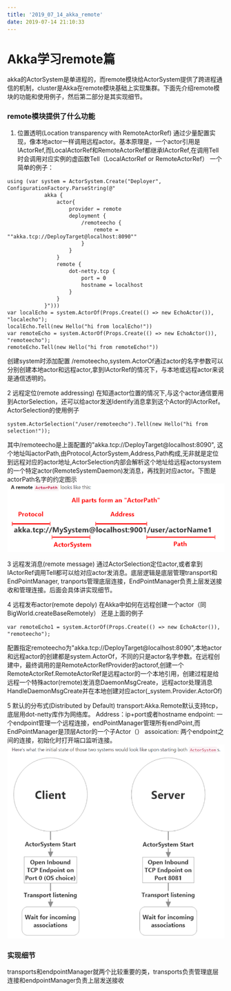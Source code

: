 ```yaml
---
title: '2019_07_14_akka_remote'
date: 2019-07-14 21:10:33
---
```

# Akka学习remote篇

akka的ActorSystem是单进程的，而remote模块给ActorSystem提供了跨进程通信的机制，cluster是Akka在remote模块基础上实现集群。下面先介绍remote模块的功能和使用例子，然后第二部分是其实现细节。

### remote模块提供了什么功能
1. 位置透明(Location transparency with RemoteActorRef)
    通过少量配置实现，像本地actor一样调用远程actor。基本原理是，一个actor引用是IActorRef,而LocalActorRef和RemoteActorRef都继承IActorRef,在调用Tell时会调用对应实例的虚函数Tell（LocalActorRef or RemoteActorRef）
    一个简单的例子：
```
using (var system = ActorSystem.Create("Deployer", ConfigurationFactory.ParseString(@"
            akka {  
                actor{
                    provider = remote
                    deployment {
                        /remoteecho {
                            remote = ""akka.tcp://DeployTarget@localhost:8090""
                        }
                    }
                }
                remote {
                    dot-netty.tcp {
                        port = 0
                        hostname = localhost
                    }
                }
            }")))
var localEcho = system.ActorOf(Props.Create(() => new EchoActor()), "localecho");
localEcho.Tell(new Hello("hi from localEcho!"))
var remoteEcho = system.ActorOf(Props.Create(() => new EchoActor()), "remoteecho");
remoteEcho.Tell(new Hello("hi from remoteEcho!"))
```
创建system时添加配置 /remoteecho,system.ActorOf通过actor的名字参数可以分别创建本地actor和远程actor,拿到IActorRef的情况下，与本地或远程actor来说是通信透明的。

2 远程定位(remote addressing)
    在知道actor位置的情况下,与这个actor通信要用到ActorSelection，还可以给actor发送Identify消息拿到这个Actor的IActorRef。
    ActorSelection的使用例子
```
system.ActorSelection("/user/remoteecho").Tell(new Hello("hi from selection!"));
```
其中/remoteecho是上面配置的"akka.tcp://DeployTarget@localhost:8090",
这个地址叫actorPath,由Protocol,ActorSystem,Address,Path构成,无非就是定位到远程对应的actor地址,ActorSelection内部会解析这个地址给远程actorsystem的一个特定actor(RemoteSystemDaemon)发消息，再找到对应actor。下图是actorPath名字的约定图示
![image](https://github.com/chenanxing/blog/blob/master/etakka/2019_07_14_akka_remote/akka_remote01.png?raw=true)

3 远程发消息(remote message)
    通过ActorSelection定位actor,或者拿到IActorRef调用Tell都可以给对应actor发消息。底层逻辑是底层管理transport和EndPointManager, tranports管理底层连接，EndPointManager负责上层发送接收和管理连接。后面会具体讲实现细节。
    
4 远程发布actor(remote depoly)
    在Akka中如何在远程创建一个actor（同BigWorld.createBaseRemotely）
    还是上面的例子
```
var remoteEcho1 = system.ActorOf(Props.Create(() => new EchoActor()), "remoteecho");
```
配置指定remoteecho为"akka.tcp://DeployTarget@localhost:8090",本地actor和远程actor的创建都是system.ActorOf，不同的只是actor名字参数。在远程创建中，最终调用的是RemoteActorRefProvider的actorof,创建一个RemoteActorRef.RemoteActorRef是远程actor的一个本地引用，创建过程是给远程一个特殊actor(remote)发消息DaemonMsgCreate，远程actor处理消息HandleDaemonMsgCreate并在本地创建对应actor(_system.Provider.ActorOf)
    
5 默认的分布式(Distributed by Default)
    transport:Akka.Remote默认支持tcp，底层用dot-netty库作为网络库。
    Address：ip+port或者hostname
    endpoint: 一个endpoint管理一个远程连接，endPointManager管理所有endPoint,而EndPointManager是顶层Actor的一个子Actor（）
    assoication: 两个endpoint之间的连接，初始化时打开端口监听连接。
    ![image](https://github.com/chenanxing/blog/blob/master/etakka/2019_07_14_akka_remote/akka_remote02.png?raw=true)
	
### 实现细节
transports和endpointManager就两个比较重要的类，transports负责管理底层连接和endpointManager负责上层发送接收